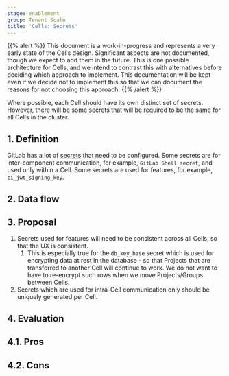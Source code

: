```yaml
---
stage: enablement
group: Tenant Scale
title: 'Cells: Secrets'
---
```


<!-- vale gitlab.FutureTense = NO -->

{{% alert %}}
This document is a work-in-progress and represents a very early state of the
Cells design. Significant aspects are not documented, though we expect to add
them in the future. This is one possible architecture for Cells, and we intend to
contrast this with alternatives before deciding which approach to implement.
This documentation will be kept even if we decide not to implement this so that
we can document the reasons for not choosing this approach.
{{% /alert %}}

Where possible, each Cell should have its own distinct set of secrets.
However, there will be some secrets that will be required to be the same for all Cells in the cluster.

## 1. Definition

GitLab has a lot of [secrets](https://docs.gitlab.com/charts/installation/secrets.html) that need to be configured.
Some secrets are for inter-component communication, for example, `GitLab Shell secret`, and used only within a Cell.
Some secrets are used for features, for example, `ci_jwt_signing_key`.

## 2. Data flow

## 3. Proposal

1. Secrets used for features will need to be consistent across all Cells, so that the UX is consistent.
   1. This is especially true for the `db_key_base` secret which is used for
      encrypting data at rest in the database - so that Projects that are
      transferred to another Cell will continue to work. We do not want to have
      to re-encrypt such rows when we move Projects/Groups between Cells.
1. Secrets which are used for intra-Cell communication only should be uniquely generated
   per Cell.

## 4. Evaluation

## 4.1. Pros

## 4.2. Cons
